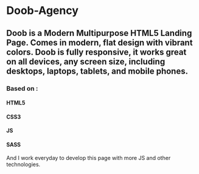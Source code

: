 # Doob-Agency
## Doob is a Modern Multipurpose HTML5 Landing Page. Comes in modern, flat design with vibrant colors. Doob is fully responsive, it works great on all devices, any screen size, including desktops, laptops, tablets, and mobile phones.
### Based on :
#### HTML5
#### CSS3
#### JS
#### SASS
And I work everyday to develop this page with more JS and other technologies.
